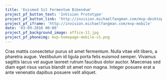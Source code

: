 ```yaml
---
title: 'Euismod Sit Fermentum Bibendum'
project_pf_button_text: 'InVision Prototype'
project_pf_button_link: 'http://invision.michaelfangman.com/mvp-desktop'
project_pf_iframe: 'http://invision.michaelfangman.com/mvp-mobile'
date: '03-09-2016 00:00'
project_pf_background_image: office-11.jpg
project_pf_phoneimg: mvp-homepage-mobile-v1.png
---
```


Cras mattis consectetur purus sit amet fermentum. Nulla vitae elit libero, a pharetra augue. Vestibulum id ligula porta felis euismod semper. Vivamus sagittis lacus vel augue laoreet rutrum faucibus dolor auctor. Maecenas sed diam eget risus varius blandit sit amet non magna. Integer posuere erat a ante venenatis dapibus posuere velit aliquet.